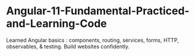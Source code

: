 # Angular-11-Fundamental-Practiced-and-Learning-Code
 Learned Angular basics : components, routing, services, forms, HTTP, observables, &amp; testing. Build websites confidently.
